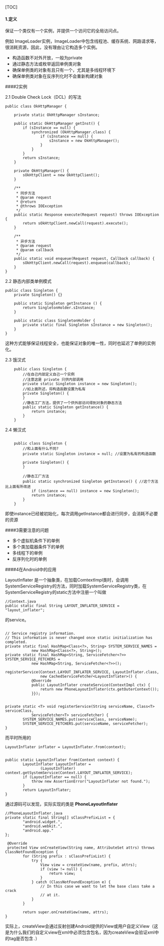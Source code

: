 [TOC]

#### 1.定义

保证一个类仅有一个实例，并提供一个访问它的全局访问点。

例如 ImageLoader实例，ImageLoader中包含线程池、缓存系统、网路请求等，很消耗资源，因此，没有理由让它构造多个实例。

>
- 构造函数不对外开放，一般为private
- 通过静态方法或枚举返回单例类对象
- 确保单例类的对象有且只有一个，尤其是多线程环境下
- 确保单例类对象在反序列化时不会重新构建对象


####2实例

2.1 Double Check Lock（DCL）的写法


```
public class OkHttpManager {

    private static OkHttpManager sInstance;
   
    public static OkHttpManager getInst() {
        if (sInstance == null) {
            synchronized (OkHttpManager.class) {
                if (sInstance == null) {
                    sInstance = new OkHttpManager();
                }
            }
        }
        return sInstance;
    }

    private OkHttpManager() {
        sOkHttpClient = new OkHttpClient();
    }

    /**
     * 同步方法
     * @param request
     * @return
     * @throws IOException
     */
    public static Response execute(Request request) throws IOException {
        return sOkHttpClient.newCall(request).execute();
    }

    /**
     * 异步方法
     * @param request
     * @param callback
     */
    public static void enqueue(Request request, Callback callback) {
        sOkHttpClient.newCall(request).enqueue(callback);
    }
}

```

2.2 静态内部类单例模式

```
public class Singleton {
	private Singleton() {}
	
	public static Singleton getInstance () {
		return SingletonHolder.sInstance;
	}
	
	public static class SingletonHolder {
		private static final Singleton sInstance = new Singleton();
	}
}
```

这种方式能够保证线程安全，也能保证对象的唯一性，同时也延迟了单例的实例化。


2.3 饿汉式

```
	public class Singleton {
        //在自己内部定义自己一个实例
        //注意这是 private 只供内部调用
        private static Singleton instance = new Singleton(); 
        //如上面所述，将构造函数设置为私有
        private Singleton() {
        } 
        //静态工厂方法，提供了一个供外部访问得到对象的静态方法
        public static Singleton getInstance() {
            return instance;
        }
    }
```

2.4 懒汉式

```

	public class Singleton {
        //和上面有什么不同?
        private static Singleton instance = null; //设置为私有的构造函数

        private Singleton() {
        }

        //静态工厂方法
        public static synchronized Singleton getInstance() { //这个方法比上面有所改进
            if (instance == null) instance = new Singleton();
            return instance;
        }
    }

```

即使instance已经被初始化，每次调用getInstance都会进行同步，会消耗不必要的资源

####3需要注意的问题

- 多个虚拟机条件下的单例
- 多个类加载器条件下的单例
- 多线程下的单例
- 反序列化时的单例

####4在Android中的应用

LayoutInflater 是一个抽象类，在加载ComtextImpl类时，会调用SystemServiceRegistry的方法，同时加载SystemServiceRegistry类，在SystemServiceRegistry的static方法中注册一个叫做 

```
//Context.java
public static final String LAYOUT_INFLATER_SERVICE = "layout_inflater";
```

的service。

```

// Service registry information.
// This information is never changed once static initialization has completed.
private static final HashMap<Class<?>, String> SYSTEM_SERVICE_NAMES =
            new HashMap<Class<?>, String>();
private static final HashMap<String, ServiceFetcher<?>> SYSTEM_SERVICE_FETCHERS =
            new HashMap<String, ServiceFetcher<?>>();

registerService(Context.LAYOUT_INFLATER_SERVICE, LayoutInflater.class,
                new CachedServiceFetcher<LayoutInflater>() {
            @Override
            public LayoutInflater createService(ContextImpl ctx) {
                return new PhoneLayoutInflater(ctx.getOuterContext());
            }});
            
            
private static <T> void registerService(String serviceName, Class<T> serviceClass,
            ServiceFetcher<T> serviceFetcher) {
        SYSTEM_SERVICE_NAMES.put(serviceClass, serviceName);
        SYSTEM_SERVICE_FETCHERS.put(serviceName, serviceFetcher);
}
```

而平时所用的

```
LayoutInflater inflater = LayoutInflater.from(context);


public static LayoutInflater from(Context context) {
        LayoutInflater LayoutInflater =
                (LayoutInflater) context.getSystemService(Context.LAYOUT_INFLATER_SERVICE);
        if (LayoutInflater == null) {
            throw new AssertionError("LayoutInflater not found.");
        }
        return LayoutInflater;
}
```

通过源码可以发现，实际实现的类是 **PhoneLayoutInflater**

```
//PhoneLayoutInflater.java
private static final String[] sClassPrefixList = {
        "android.widget.",
        "android.webkit.",
        "android.app."
};

 @Override 
 protected View onCreateView(String name, AttributeSet attrs) throws ClassNotFoundException {
        for (String prefix : sClassPrefixList) {
            try {
                View view = createView(name, prefix, attrs);
                if (view != null) {
                    return view;
                }
            } catch (ClassNotFoundException e) {
                // In this case we want to let the base class take a crack
                // at it.
            }
        }

        return super.onCreateView(name, attrs);
}
```

实际上，createView会通过反射创建Android提供的View或用户自定义View（这是为什么我们的自定义view在xml中必须包含包名，因为createView会验证xml中的tag是否包含`.`）
